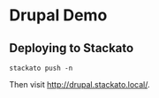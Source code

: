 # Drupal Demo

## Deploying to Stackato

    stackato push -n

Then visit http://drupal.stackato.local/.
